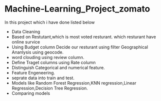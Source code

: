 # Machine-Learning_Project_zomato
In this project which i have done listed below

* Data Cleaning
* Based on Restutant,which is most voted resturant.
    which resturant have online survice
* Using Budget column Decide our resturant using filter
Geographical Ananlysis using geocode.
* word clouding using review column.
* Define Traget columns using Rate column
* Distinguish Categorical and numerical feature.
* Feature Engeneering.
* seprate data into train and test.
* Models like Random Forest Regression,KNN regression,Linear Regression,Decision Tree Regression.
* Comparing models 

